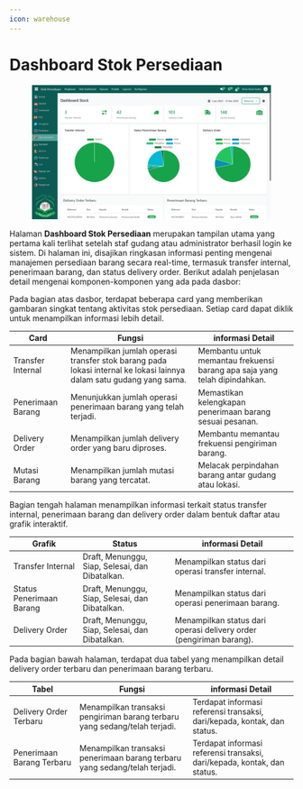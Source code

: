 ```yaml
---
icon: warehouse
---
```


# Dashboard Stok Persediaan

<figure><img src="../../.gitbook/assets/image (4).png" alt=""><figcaption></figcaption></figure>

Halaman **Dashboard Stok Persediaan** merupakan tampilan utama yang pertama kali terlihat setelah staf gudang atau administrator berhasil login ke sistem. Di halaman ini, disajikan ringkasan informasi penting mengenai manajemen persediaan barang secara real-time, termasuk transfer internal, penerimaan barang, dan status delivery order. Berikut adalah penjelasan detail mengenai komponen-komponen yang ada pada dasbor:

Pada bagian atas dasbor, terdapat beberapa card yang memberikan gambaran singkat tentang aktivitas stok persediaan. Setiap card dapat diklik untuk menampilkan informasi lebih detail.

| Card              | Fungsi                                                                                                              | informasi Detail                                                          |
| ----------------- | ------------------------------------------------------------------------------------------------------------------- | ------------------------------------------------------------------------- |
| Transfer Internal | Menampilkan jumlah operasi transfer stok barang pada lokasi internal ke lokasi lainnya dalam satu gudang yang sama. | Membantu untuk memantau frekuensi barang apa saja yang telah dipindahkan. |
| Penerimaan Barang | Menunjukkan jumlah operasi penerimaan barang yang telah terjadi.                                                    | Memastikan kelengkapan penerimaan barang sesuai pesanan.                  |
| Delivery Order    | Menampilkan jumlah delivery order yang baru diproses.                                                               | Membantu memantau frekuensi pengiriman barang.                            |
| Mutasi Barang     | Menampilkan jumlah mutasi barang yang tercatat.                                                                     | Melacak perpindahan barang antar gudang atau lokasi.                      |

Bagian tengah halaman menampilkan informasi terkait status transfer internal, penerimaan barang dan delivery order dalam bentuk daftar atau grafik interaktif.

| Grafik                   | Status                                          | informasi Detail                                                    |
| ------------------------ | ----------------------------------------------- | ------------------------------------------------------------------- |
| Transfer Internal        | Draft, Menunggu, Siap, Selesai, dan Dibatalkan. | Menampilkan status dari operasi transfer internal.                  |
| Status Penerimaan Barang | Draft, Menunggu, Siap, Selesai, dan Dibatalkan. | Menampilkan status dari operasi penerimaan barang.                  |
| Delivery Order           | Draft, Menunggu, Siap, Selesai, dan Dibatalkan. | Menampilkan status dari operasi delivery order (pengiriman barang). |

Pada bagian bawah halaman, terdapat  dua tabel yang menampilkan detail delivery order terbaru dan penerimaan barang terbaru.

| Tabel                     | Fungsi                                                                     | informasi Detail                                                         |
| ------------------------- | -------------------------------------------------------------------------- | ------------------------------------------------------------------------ |
| Delivery Order Terbaru    | Menampilkan transaksi pengiriman barang terbaru yang sedang/telah terjadi. | Terdapat informasi referensi transaksi, dari/kepada, kontak, dan status. |
| Penerimaan Barang Terbaru | Menampilkan transaksi penerimaan barang terbaru yang sedang/telah terjadi. | Terdapat informasi referensi transaksi, dari/kepada, kontak, dan status. |
